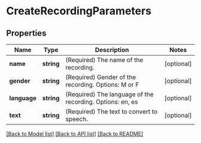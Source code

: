 # CreateRecordingParameters

## Properties
Name | Type | Description | Notes
------------ | ------------- | ------------- | -------------
**name** | **string** | (Required)  The name of the recording. | [optional] 
**gender** | **string** | (Required)  Gender of the recording. Options: M or F | [optional] 
**language** | **string** | (Required)  The language of the recording. Options: en, es | [optional] 
**text** | **string** | (Required)  The text to convert to speech. | [optional] 

[[Back to Model list]](../../README.md#documentation-for-models) [[Back to API list]](../../README.md#documentation-for-api-endpoints) [[Back to README]](../../README.md)



